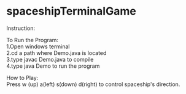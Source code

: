# spaceshipTerminalGame

Instruction:

To Run the Program:
</br>1.Open windows terminal
</br>2.cd a path where Demo.java is located
</br>3.type javac Demo.java to compile
</br>4.type java Demo to run the program

How to Play:
</br>Press w (up) a(left) s(down) d(right) to control spaceship's direction.

